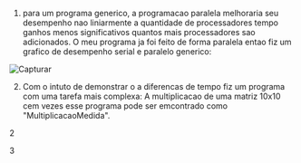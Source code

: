1) para um programa generico, a programacao paralela melhoraria seu desempenho nao liniarmente a quantidade de processadores tempo ganhos menos significativos quantos mais processadores sao adicionados.
   O meu programa ja foi feito de forma paralela entao fiz um grafico de desempenho serial e paralelo generico:
   
![Capturar](https://github.com/chesco502/Computa-o-paralela/assets/97119222/9a5b99e2-9b71-4778-917e-a1af3aace3c3)



   

2) Com o intuto de demonstrar o a diferencas de tempo fiz um programa com uma tarefa mais complexa: A multiplicacao de uma matriz 10x10 cem vezes esse programa pode ser emcontrado como "MultiplicacaoMedida".
   

2

3

